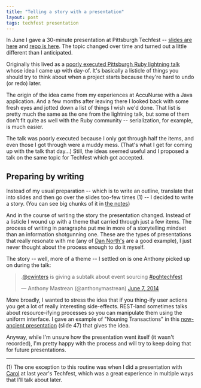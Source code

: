 ```yaml
---
title: "Telling a story with a presentation"
layout: post
tags: techfest presentation
---
```


In June I gave a 30-minute presentation at Pittsburgh Techfest -- 
[slides are here](http://goo.gl/J4Tcoq) and 
[repo is here](https://github.com/cwinters/unretrofittable-201406). 
The topic changed over time and turned out a little different than I
anticipated. 

Originally this lived as a 
[poorly executed Pittsburgh Ruby lightning talk](https://docs.google.com/presentation/d/1kUqXsWpJl8lGO-_u9De-w2K0nrujuNNJnsK5mEmnz6Q/edit?usp=sharing)
whose idea I came up with day-of. It's basically a listicle of things
you should try to think about when a project starts because they're hard
to undo (or redo) later.

The origin of the idea came from my experiences at AccuNurse with
a Java application. And a few months after leaving there I looked back
with some fresh eyes and jotted down a list of things I wish we'd done.
That list is pretty much the same as the one from the lightning talk, but
some of them don't fit quite as well with the Ruby community -- serialization,
for example, is much easier.

The talk was poorly executed because I only got through half the items, and
even those I got through were a muddy mess. (That's what I get for coming up
with the talk that day...) Still, the ideas seemed useful and I proposed a 
talk on the same topic for Techfest which got accepted.

## Preparing by writing

Instead of my usual preparation -- which is to write an outline, translate that
into slides and then go over the slides too-few times (1) -- I decided to write
a story. (You can see big chunks of it in 
[the notes](https://github.com/cwinters/unretrofittable-201406/blob/master/notes.md)) 

And in the course of writing the story the presentation changed. Instead
of a listicle I wound up with a theme that carried through just a few items. 
The process of writing in paragraphs put me in more of a storytelling mindset
than an information shotgunning one. These are the types of presentations that
really resonate with me (any of 
[Dan North's](http://www.infoq.com/author/Dan-North) are a good example), 
I just never thought about the process enough to do it myself.

The story -- well, more of a theme -- I settled on is one Anthony picked up on
during the talk:

<blockquote class="twitter-tweet" lang="en"><p>.<a href="https://twitter.com/cwinters">@cwinters</a> is giving a subtalk about event sourcing <a href="https://twitter.com/hashtag/pghtechfest?src=hash">#pghtechfest</a></p>&mdash; Anthony Mastrean (@anthonymastrean) <a href="https://twitter.com/anthonymastrean/status/475289485446746112">June 7, 2014</a></blockquote>
<script async src="//platform.twitter.com/widgets.js" charset="utf-8"></script>

More broadly, I wanted to stress the idea that if you thing-ify user actions
you get a lot of really interesting side-effects. REST-land sometimes talks
about resource-ifying processes so you can manipulate them using 
the uniform interface. I gave an example of "Nouning Transactions" in this 
[now-ancient presentation](http://www.slideshare.net/cwinters70/introduction-to-rest-and-jersey)
(slide 47) that gives the idea.

Anyway, while I'm unsure how the presentation went itself (it wasn't recorded),
I'm pretty happy with the process and will try to keep doing that for future
presentations.

----
(1) The one exception to this routine was when I did a presentation with
[Carol](http://twitter.com/carols10cents) at last year's Techfest, 
which was a great experience in multiple ways that I'll talk about later.


